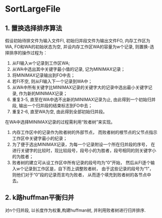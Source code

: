 # SortLargeFile


## 1. 置换选择排序算法

假设初始待排文件为输入文件FI, 初始归并段文件为输出文件FO,
内存工作区为WA, FO和WA的初始状态为空, 并设内存工作区WA的容量为w个记录,
则置换-选择排序的操作过程为：
1. 从FI输入w个记录到工作区WA;
2. 从WA中选出其中关键字最小值的记录, 记为MINIMAX记录；
3. 将MINIMAX记录输出到FO中去；
4. 若FI不空, 则从FI输入下一个记录到WA中；
5. 从WA中所有关键字比MINIMAX记录的关键字大的记录中选出最小关键字记录,
作为新的MINIMAX记录；
6. 重复3-5, 直至在WA中选不出新的MINIMAX记录为止, 由此得到一个初始归并段,
输出一个归并段的结束标志到FO中去；
7. 重复2-6, 直至WA为空, 由此得到全部初始归并段。

在WA中选择MINIMAX记录的过程需利用“败者树”来实现。
1. 内存工作区中的记录作为败者树的外部节点，
而败者树的根节点的父节点指示工作区中关键字最小的纪录；
2. 为了便于选出MINIMAX记录，为每一个记录附设一个所在归并段的序号，
在进行关键字的比较时，现比较段号，段号小的为胜者，段号相同的则关键字小的为胜者；
3. 败者树的建立可从设工作区中所有记录的段号均为“0”开始，
然后从FI逐个输入w个记录到工作区是，自下而上调整败者树，
由于这些记录的段号为“1”，则他们对于“0”段的记录而言均为败者，
从而逐个填充到败者树的各节点中去。

## 2. k路huffman平衡归并
对n个归并段, 以长度作为权重,构建huffman树, 并利用败者树进行归并排序.
